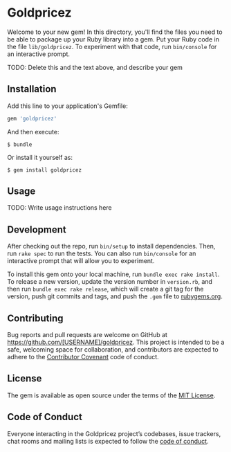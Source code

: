 # Goldpricez

Welcome to your new gem! In this directory, you'll find the files you need to be able to package up your Ruby library into a gem. Put your Ruby code in the file `lib/goldpricez`. To experiment with that code, run `bin/console` for an interactive prompt.

TODO: Delete this and the text above, and describe your gem

## Installation

Add this line to your application's Gemfile:

```ruby
gem 'goldpricez'
```

And then execute:

    $ bundle

Or install it yourself as:

    $ gem install goldpricez

## Usage

TODO: Write usage instructions here

## Development

After checking out the repo, run `bin/setup` to install dependencies. Then, run `rake spec` to run the tests. You can also run `bin/console` for an interactive prompt that will allow you to experiment.

To install this gem onto your local machine, run `bundle exec rake install`. To release a new version, update the version number in `version.rb`, and then run `bundle exec rake release`, which will create a git tag for the version, push git commits and tags, and push the `.gem` file to [rubygems.org](https://rubygems.org).

## Contributing

Bug reports and pull requests are welcome on GitHub at https://github.com/[USERNAME]/goldpricez. This project is intended to be a safe, welcoming space for collaboration, and contributors are expected to adhere to the [Contributor Covenant](http://contributor-covenant.org) code of conduct.

## License

The gem is available as open source under the terms of the [MIT License](https://opensource.org/licenses/MIT).

## Code of Conduct

Everyone interacting in the Goldpricez project’s codebases, issue trackers, chat rooms and mailing lists is expected to follow the [code of conduct](https://github.com/[USERNAME]/goldpricez/blob/master/CODE_OF_CONDUCT.md).
